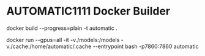 # AUTOMATIC1111 Docker Builder

docker build --progress=plain -t automatic .

docker run --gpus=all -it -v./models:/models -v./cache:/home/automatic/.cache --entrypoint bash -p7860:7860 automatic
